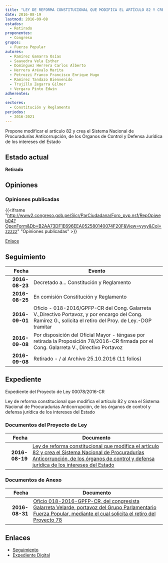 ```yaml
---
title: "LEY DE REFORMA CONSTITUCIONAL QUE MODIFICA EL ARTÍCULO 82 Y CREA EL SISTEMA NACIONAL DE PROCURADURÍAS ANTICORRUPCIÓN, DE LOS ÓRGANOS DE CONTROL Y DEFENSA JURÍDICA DE LOS INTERESES DEL ESTADO"
date: 2016-08-19
lastmod: 2016-09-08
estados: 
  - Retirado
proponentes: 
  - Congreso
grupos: 
  - Fuerza Popular
autores: 
  - Ramírez Gamarra Osías
  - Saavedra Vela Esther
  - Domínguez Herrera Carlos Alberto
  - Herrera Arévalo Marita
  - Petrozzi Franco Francisco Enrique Hugo
  - Ramírez Tandazo Bienvenido
  - Trujillo Zegarra Gilmer
  - Vergara Pinto Edwin
adherentes: 
  - 
sectores: 
  - Constitución y Reglamento
periodos: 
  - 2016-2021
---
```


Propone modificar el artículo 82 y crea el Sistema Nacional de Procuradurías Anticorrupción, de los Órganos de Control y Defensa Jurídica de los intereses del Estado


## Estado actual

**Retirado**

## Opiniones

### Opiniones publicadas

{{<iframe "http://www2.congreso.gob.pe/Sicr/ParCiudadana/Foro_pvp.nsf/RepOpiweb04?OpenForm&Db=B2AA73DF1E696EEA052580140074F20F&View=yyyy&Col=zzzzz" "Opiniones publicadas" >}}

[Enlace](http://www2.congreso.gob.pe/Sicr/ParCiudadana/Foro_pvp.nsf/RepOpiweb04?OpenForm&Db=B2AA73DF1E696EEA052580140074F20F&View=yyyy&Col=zzzzz)

## Seguimiento

| Fecha | Evento |
|------:|--------|
| **2016-08-23** | Decretado a... Constitución y Reglamento|
| **2016-08-25** | En comisión Constitución y Reglamento|
| **2016-09-01** | Oficio - 018-2016/GPFP-CR del Cong. Galarreta V.,Directivo Portavoz, y por encargo del Cong. Ramírez G., solicita el retiro del Proy. de Ley.-DGP tramitar|
| **2016-09-08** | Por disposición del Oficial Mayor - téngase por retirada la Proposición 78/2016-CR firmada por el Cong. Galarreta V., Directivo Portavoz|
| **2016-09-08** | Retirado - / al Archivo 25.10.2016 (11 folios)|


## Expediente

Expediente del Proyecto de Ley 00078/2016-CR

Ley de reforma constitucional que modifica el artículo 82 y crea el Sistema Nacional de Procuradurías Anticorrupción, de los órganos de control y defensa jurídica de los intereses del Estado


### Documentos del Proyecto de Ley

| Fecha | Documento |
|------:|--------|
| **2016-08-19** | [Ley de reforma constitucional que modifica el artículo 82 y crea el Sistema Nacional de Procuradurías Anticorrupción, de los órganos de control y defensa jurídica de los intereses del Estado](http://www.leyes.congreso.gob.pe/Documentos/2016_2021/Proyectos_de_Ley_y_de_Resoluciones_Legislativas/PL00078_20160819.pdf) |

### Documentos de Anexo

| Fecha | Documento |
|------:|--------|
| **2016-08-31** | [Oficio 018-2016-GPFP-CR, del congresista Galarreta Velarde, portavoz del Grupo Parlamentario Fuerza Popular, mediante el cual solicita el retiro del Proyecto 78](http://www.leyes.congreso.gob.pe/Documentos/2016_2021/Oficios/Congresistas/OFICIO-018-2016-GPFP-CR.pdf) |

## Enlaces 

- [Seguimiento](http://www2.congreso.gob.pe/Sicr/TraDocEstProc/CLProLey2016.nsf/f7fff46988ca05b1052578e100829cc7/e247500cc23325d40525801400795683?OpenDocument)
- [Expediente Digital](http://www2.congreso.gob.pehttp://www2.congreso.gob.pe/Sicr/TraDocEstProc/CLProLey2016.nsf/f7fff46988ca05b1052578e100829cc7/e247500cc23325d40525801400795683?OpenDocument&Click=05257FB7005EB655.eb71d0cf91d8294e05256cdf006b5706/$Body/0.1C6C)
